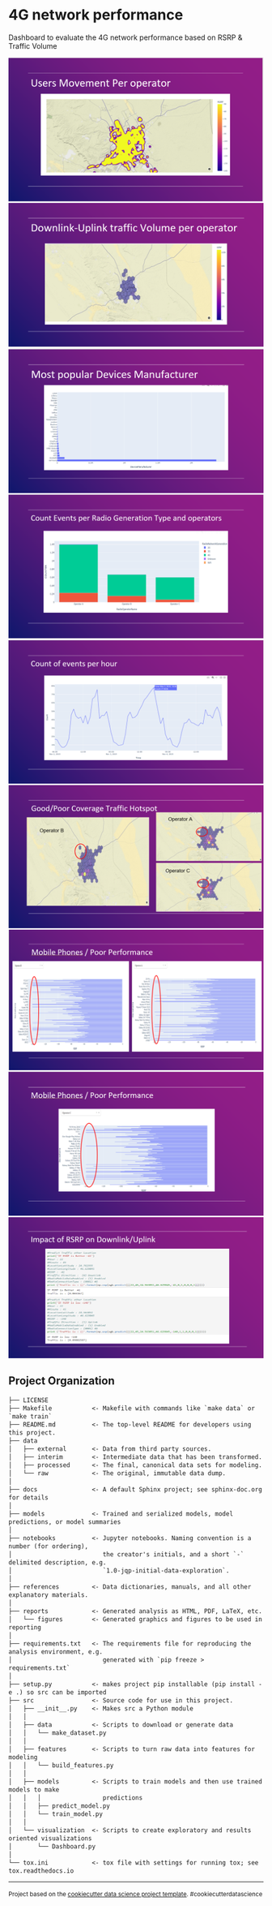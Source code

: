 4G network performance
==============================

Dashboard to evaluate the 4G network performance based on RSRP & Traffic Volume


![alt text](https://github.com/MohamedGamal10/MachineLearning/blob/master/00%20Projects/Crowd%20Data%20Analysis/reports/figures/1.PNG)
![alt text](https://github.com/MohamedGamal10/MachineLearning/blob/master/00%20Projects/Crowd%20Data%20Analysis/reports/figures/2.PNG)
![alt text](https://github.com/MohamedGamal10/MachineLearning/blob/master/00%20Projects/Crowd%20Data%20Analysis/reports/figures/3.PNG)
![alt text](https://github.com/MohamedGamal10/MachineLearning/blob/master/00%20Projects/Crowd%20Data%20Analysis/reports/figures/4.PNG)
![alt text](https://github.com/MohamedGamal10/MachineLearning/blob/master/00%20Projects/Crowd%20Data%20Analysis/reports/figures/5.PNG)
![alt text](https://github.com/MohamedGamal10/MachineLearning/blob/master/00%20Projects/Crowd%20Data%20Analysis/reports/figures/6.PNG)
![alt text](https://github.com/MohamedGamal10/MachineLearning/blob/master/00%20Projects/Crowd%20Data%20Analysis/reports/figures/7.PNG)
![alt text](https://github.com/MohamedGamal10/MachineLearning/blob/master/00%20Projects/Crowd%20Data%20Analysis/reports/figures/8.PNG)
![alt text](https://github.com/MohamedGamal10/MachineLearning/blob/master/00%20Projects/Crowd%20Data%20Analysis/reports/figures/9.PNG)


Project Organization
------------

    ├── LICENSE
    ├── Makefile           <- Makefile with commands like `make data` or `make train`
    ├── README.md          <- The top-level README for developers using this project.
    ├── data
    │   ├── external       <- Data from third party sources.
    │   ├── interim        <- Intermediate data that has been transformed.
    │   ├── processed      <- The final, canonical data sets for modeling.
    │   └── raw            <- The original, immutable data dump.
    │
    ├── docs               <- A default Sphinx project; see sphinx-doc.org for details
    │
    ├── models             <- Trained and serialized models, model predictions, or model summaries
    │
    ├── notebooks          <- Jupyter notebooks. Naming convention is a number (for ordering),
    │                         the creator's initials, and a short `-` delimited description, e.g.
    │                         `1.0-jqp-initial-data-exploration`.
    │
    ├── references         <- Data dictionaries, manuals, and all other explanatory materials.
    │
    ├── reports            <- Generated analysis as HTML, PDF, LaTeX, etc.
    │   └── figures        <- Generated graphics and figures to be used in reporting
    │
    ├── requirements.txt   <- The requirements file for reproducing the analysis environment, e.g.
    │                         generated with `pip freeze > requirements.txt`
    │
    ├── setup.py           <- makes project pip installable (pip install -e .) so src can be imported
    ├── src                <- Source code for use in this project.
    │   ├── __init__.py    <- Makes src a Python module
    │   │
    │   ├── data           <- Scripts to download or generate data
    │   │   └── make_dataset.py
    │   │
    │   ├── features       <- Scripts to turn raw data into features for modeling
    │   │   └── build_features.py
    │   │
    │   ├── models         <- Scripts to train models and then use trained models to make
    │   │   │                 predictions
    │   │   ├── predict_model.py
    │   │   └── train_model.py
    │   │
    │   └── visualization  <- Scripts to create exploratory and results oriented visualizations
    │       └── Dashboard.py
    │
    └── tox.ini            <- tox file with settings for running tox; see tox.readthedocs.io


--------

<p><small>Project based on the <a target="_blank" href="https://drivendata.github.io/cookiecutter-data-science/">cookiecutter data science project template</a>. #cookiecutterdatascience</small></p>
